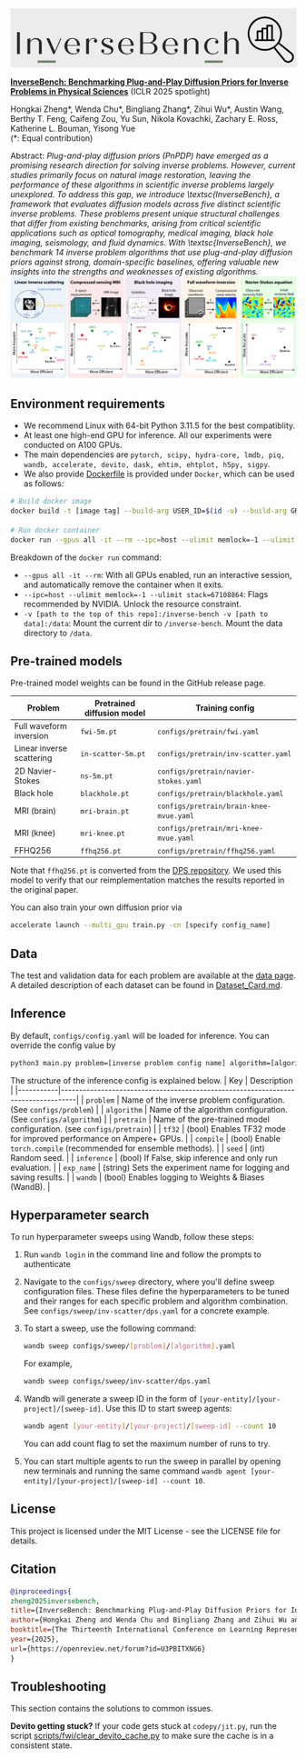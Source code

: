 
![](assets/logo.png)

[**InverseBench: Benchmarking Plug-and-Play Diffusion Priors for Inverse Problems in Physical Sciences**](https://openreview.net/pdf?id=U3PBITXNG6) (ICLR 2025 spotlight)

Hongkai Zheng*, Wenda Chu*, Bingliang Zhang*, Zihui Wu*, Austin Wang, Berthy T. Feng, Caifeng Zou, Yu Sun, Nikola Kovachki, Zachary E. Ross, Katherine L. Bouman, Yisong Yue  
(*: Equal contribution)

Abstract: *Plug-and-play diffusion priors (PnPDP) have emerged as a promising research direction for solving inverse problems. 
 However, current studies primarily focus on natural image restoration, leaving the performance of these algorithms in scientific inverse problems largely unexplored. To address this gap, we introduce \textsc{InverseBench}, a framework that evaluates diffusion models across five distinct scientific inverse problems. These problems present unique structural challenges that differ from existing benchmarks, arising from critical scientific applications such as optical tomography, medical imaging, black hole imaging, seismology, and fluid dynamics. With \textsc{InverseBench}, we benchmark 14 inverse problem algorithms that use plug-and-play diffusion priors against strong, domain-specific baselines, offering valuable new insights into the strengths and weaknesses of existing algorithms.*
![](assets/teaser.png)

## Environment requirements
- We recommend Linux with 64-bit Python 3.11.5 for the best compatiblity.
- At least one high-end GPU for inference. All our experiments were conducted on A100 GPUs. 
- The main dependencies are `pytorch, scipy, hydra-core, lmdb, piq, wandb, accelerate, devito, dask, ehtim, ehtplot, h5py, sigpy`. 
- We also provide [Dockerfile](Docker/Dockerfile) is provided under `Docker`, which can be used as follows:
```bash
# Build docker image
docker build -t [image tag] --build-arg USER_ID=$(id -u) --build-arg GROUP_ID=$(id -g) .

# Run docker container
docker run --gpus all -it --rm --ipc=host --ulimit memlock=-1 --ulimit stack=67108864 -v [path to the top of this git repo]:/inverse-bench -v [path to data]:/data [image tag]
```
Breakdown of the `docker run` command:
- `--gpus all -it --rm`: With all GPUs enabled, run an interactive session, and automatically remove the container when it exits.
- `--ipc=host --ulimit memlock=-1 --ulimit stack=67108864`: Flags recommended by NVIDIA. Unlock the resource constraint.
- `-v [path to the top of this repo]:/inverse-bench -v [path to data]:/data`: Mount the current dir to `/inverse-bench`. Mount the data directory to `/data`.

## Pre-trained models

Pre-trained model weights can be found in the GitHub release page.

| Problem  | Pretrained diffusion model| Training config |
|---------|---------------------------| ------------- |
| Full waveform inversion| `fwi-5m.pt` |  `configs/pretrain/fwi.yaml`|
| Linear inverse scattering| `in-scatter-5m.pt`| `configs/pretrain/inv-scatter.yaml`|
| 2D Navier-Stokes | `ns-5m.pt`| `configs/pretrain/navier-stokes.yaml` |
| Black hole | `blackhole.pt` | `configs/pretrain/blackhole.yaml`|
|MRI (brain) | `mri-brain.pt`| `configs/pretrain/brain-knee-mvue.yaml`|
|MRI (knee) | `mri-knee.pt`| `configs/pretrain/mri-knee-mvue.yaml`|
|FFHQ256 |  `ffhq256.pt` | `configs/pretrain/ffhq256.yaml`|

Note that `ffhq256.pt` is converted from the [DPS repository](https://github.com/DPS2022/diffusion-posterior-sampling). We used this model to verify that our reimplementation matches the results reported in the original paper.

You can also train your own diffusion prior via
```bash
accelerate launch --multi_gpu train.py -cn [specify config_name]
```
## Data
The test and validation data for each problem are available at the [data page](https://data.caltech.edu/records/jfdr4-6ws87?token=eyJhbGciOiJIUzUxMiJ9.eyJpZCI6IjdiNDk4OGU3LWQ0NTgtNGYwNy04NDc4LWE5YWE3OWIzOTU0MSIsImRhdGEiOnt9LCJyYW5kb20iOiJlYTk1ZjU0YTdmZjcwZTQ1OTYzZTNiZTRkNTBhYmJmMiJ9.NFEYlpOyrepCIFkR6EBrVaQcGGfVam5gileyMjbnrjBCZFemXLsGyGY-qlxlPf9tGE_L1qH3lCpUJz_RTeOfiQ).
A detailed description of each dataset can be found in [Dataset_Card.md](Dataset_Card.md).

## Inference

By default, `configs/config.yaml` will be loaded for inference. You can override the config value by
```bash
python3 main.py problem=[inverse problem config name] algorithm=[algorithm config name] pretrain=[pretrained model config name]
```
The structure of the inference config is explained below. 
| Key       | Description                                                                      |
|-----------|----------------------------------------------------------------------------------|
| `problem`   | Name of the inverse problem configuration. (See `configs/problem`)             |
| `algorithm` | Name of the algorithm configuration. (See `configs/algorithm`)                 |
| `pretrain`  | Name of the pre-trained model configuration. (see `configs/pretrain`)          |
| `tf32`      | (bool) Enables TF32 mode for improved performance on Ampere+ GPUs.             |
| `compile`   | (bool) Enable `torch.compile` (recommended for ensemble methods).              |
| `seed`      | (int) Random seed.                                                             |
| `inference` | (bool) If False, skip inference and only run evaluation.                       |
| `exp_name`  | (string) Sets the experiment name for logging and saving results.              |
| `wandb`     | (bool) Enables logging to Weights & Biases (WandB).                            |




## Hyperparameter search

To run hyperparameter sweeps using Wandb, follow these steps:

1. Run `wandb login` in the command line and follow the prompts to authenticate

2. Navigate to the `configs/sweep` directory, where you'll define sweep configuration files. These files define the hyperparameters to be tuned and their ranges for each specific problem and algorithm combination. See  `configs/sweep/inv-scatter/dps.yaml` for a concrete example.  
   

3. To start a sweep, use the following command:

   ```bash
   wandb sweep configs/sweep/[problem]/[algorithm].yaml
   ```

   For example, 

   ```bash
   wandb sweep configs/sweep/inv-scatter/dps.yaml
   ```

4. Wandb will generate a sweep ID in the form of `[your-entity]/[your-project]/[sweep-id]`. Use this ID to start sweep agents:

   ```bash
   wandb agent [your-entity]/[your-project]/[sweep-id] --count 10
   ```
   You can add count flag to set the maximum number of runs to try. 

5. You can start multiple agents to run the sweep in parallel by opening new terminals and running the same command `wandb agent [your-entity]/[your-project]/[sweep-id] --count 10`.

## License
This project is licensed under the MIT License - see the LICENSE file for details.

## Citation
```bibtex
@inproceedings{
zheng2025inversebench,
title={InverseBench: Benchmarking Plug-and-Play Diffusion Priors for Inverse Problems in Physical Sciences},
author={Hongkai Zheng and Wenda Chu and Bingliang Zhang and Zihui Wu and Austin Wang and Berthy Feng and Caifeng Zou and Yu Sun and Nikola Borislavov Kovachki and Zachary E Ross and Katherine Bouman and Yisong Yue},
booktitle={The Thirteenth International Conference on Learning Representations},
year={2025},
url={https://openreview.net/forum?id=U3PBITXNG6}
}
```


## Troubleshooting
This section contains the solutions to common issues. 

**Devito getting stuck?**
If your code gets stuck at `codepy/jit.py`, 
run the script [scripts/fwi/clear_devito_cache.py](https://github.com/devitocodes/devito/blob/master/scripts/clear_devito_cache.py) to make sure the cache is in a consistent state.  